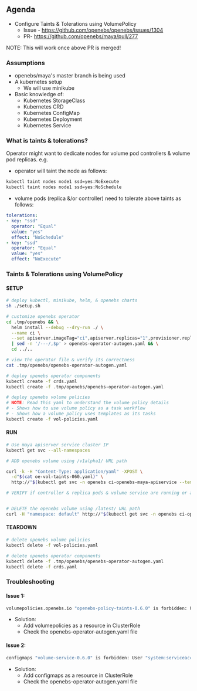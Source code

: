 ## Agenda
- Configure Taints & Tolerations using VolumePolicy
  - Issue - https://github.com/openebs/openebs/issues/1304
  - PR- https://github.com/openebs/maya/pull/277

NOTE: This will work once above PR is merged!

### Assumptions
- openebs/maya's master branch is being used
- A kubernetes setup
  - We will use minikube
- Basic knowledge of:
  - Kubernetes StorageClass
  - Kubernetes CRD
  - Kubernetes ConfigMap
  - Kubernetes Deployment
  - Kubernetes Service

### What is taints & tolerations?
Operator might want to dedicate nodes for volume pod controllers & volume pod replicas.
e.g.
- operator will taint the node as follows:
```bash
kubectl taint nodes node1 ssd=yes:NoExecute
kubectl taint nodes node1 ssd=yes:NoSchedule
```
- volume pods (replica &/or controller) need to tolerate above taints as follows:
```yaml
tolerations:
- key: "ssd"
  operator: "Equal"
  value: "yes"
  effect: "NoSchedule"
- key: "ssd"
  operator: "Equal"
  value: "yes"
  effect: "NoExecute"
```

### Taints & Tolerations using VolumePolicy

#### SETUP
```bash
# deploy kubectl, minikube, helm, & openebs charts
sh ./setup.sh

# customize openebs operator
cd .tmp/openebs && \
  helm install --debug --dry-run ./ \
  --name ci \
  --set apiserver.imageTag="ci",apiserver.replicas="1",provisioner.replicas="1" \
  | sed -n '/---/,$p' > openebs-operator-autogen.yaml && \
  cd ../..

# view the operator file & verify its correctness
cat .tmp/openebs/openebs-operator-autogen.yaml

# deploy openebs operator components
kubectl create -f crds.yaml
kubectl create -f .tmp/openebs/openebs-operator-autogen.yaml

# deploy openebs volume policies
# NOTE: Read this yaml to understand the volume policy details
# - Shows how to use volume policy as a task workflow
# - Shows how a volume policy uses templates as its tasks
kubectl create -f vol-policies.yaml
```

#### RUN
```bash
# Use maya apiserver service cluster IP
kubectl get svc --all-namespaces

# ADD openebs volume using /v1alpha1/ URL path

curl -k -H "Content-Type: application/yaml" -XPOST \
  -d"$(cat oe-vol-taints-060.yaml)" \
  http://"$(kubectl get svc -n openebs ci-openebs-maya-apiservice --template={{.spec.clusterIP}})":5656/v1alpha1/volumes/

# VERIFY if controller & replica pods & volume service are running or available


# DELETE the openebs volume using /latest/ URL path
curl -H "namespace: default" http://"$(kubectl get svc -n openebs ci-openebs-maya-apiservice --template={{.spec.clusterIP}})":5656/latest/volumes/delete/jivavolpol
```

#### TEARDOWN
```bash
# delete openebs volume policies
kubectl delete -f vol-policies.yaml

# delete openebs operator components
kubectl delete -f .tmp/openebs/openebs-operator-autogen.yaml
kubectl delete -f crds.yaml
```

### Troubleshooting

#### Issue 1:
```bash
volumepolicies.openebs.io "openebs-policy-taints-0.6.0" is forbidden: User "system:serviceaccount:openebs:openebs-maya-operator" cannot get volumepolicies.openebs.io at the cluster scope
```

- Solution: 
  - Add volumepolicies as a resource in ClusterRole
  - Check the openebs-operator-autogen.yaml file

#### Issue 2:
```bash
configmaps "volume-service-0.6.0" is forbidden: User "system:serviceaccount:openebs:openebs-maya-operator" cannot get configmaps in the namespace "openebs"
```

- Solution:
  - Add configmaps as a resource in ClusterRole
  - Check the openebs-operator-autogen.yaml file
